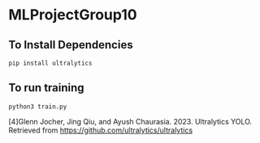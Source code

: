 # MLProjectGroup10

## To Install Dependencies
```pip install ultralytics```

## To run training
```python3 train.py```


[4]Glenn Jocher, Jing Qiu, and Ayush Chaurasia. 2023. Ultralytics YOLO. Retrieved from https://github.com/ultralytics/ultralytics
